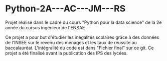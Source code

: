 # Python-2A---AC---JM---RS
Projet réalisé dans le cadre du cours "Python pour la data science" de la 2e année du cursus ingénieur de l'ENSAE

Ce projet a pour but d'étudier les inégalités scolaires grâce à des données de l'INSEE sur le revenu des ménages et les taux de réussite au baccalauréat. L'intégralité du code est dans "Fichier final" sur ce git.
Ce projet a été finalisé avant la publication des IPS des lycées.
